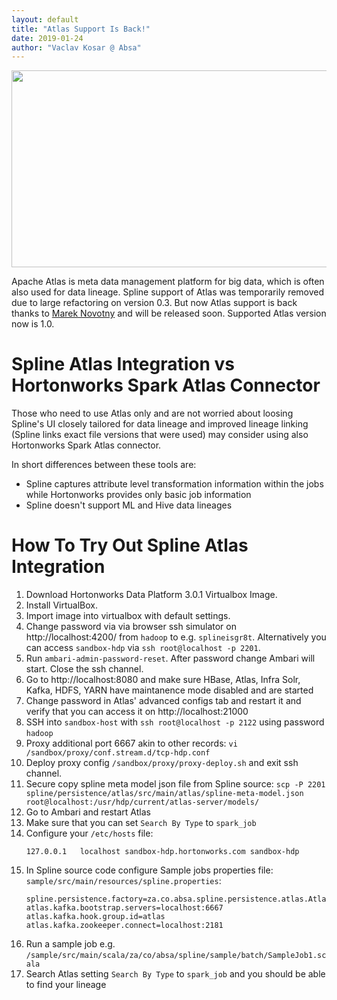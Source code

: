 ```yaml
---
layout: default
title: "Atlas Support Is Back!"
date: 2019-01-24
author: "Vaclav Kosar @ Absa"
---
```

<img src="{{ site.url }}{{ site.baseurl }}/assets/spline-atlas-ingested-lineage.png" width="560" height="315" />

Apache Atlas is meta data management platform for big data, which is often also used for data lineage. Spline support of Atlas was temporarily removed due to large refactoring on version 0.3. But now Atlas support is back thanks to [Marek Novotny](https://github.com/mn-mikke) and will be released soon. Supported Atlas version now is 1.0.


# Spline Atlas Integration vs Hortonworks Spark Atlas Connector

Those who need to use Atlas only and are not worried about loosing Spline's UI closely tailored for data lineage and improved lineage linking (Spline links exact file versions that were used) may consider using also Hortonworks Spark Atlas connector.

In short differences between these tools are:
- Spline captures attribute level transformation information within the jobs while Hortonworks provides only basic job information
- Spline doesn't support ML and Hive data lineages


# How To Try Out Spline Atlas Integration

1. Download Hortonworks Data Platform 3.0.1 Virtualbox Image.
2. Install VirtualBox.
3. Import image into virtualbox with default settings.
4. Change password via via browser ssh simulator on http://localhost:4200/ from ```hadoop``` to e.g. ```splineisgr8t```. Alternatively you can access ```sandbox-hdp``` via ```ssh root@localhost -p 2201```.
5. Run ```ambari-admin-password-reset```. After password change Ambari will start. Close the ssh channel.
6. Go to  http://localhost:8080 and make sure HBase, Atlas, Infra Solr, Kafka, HDFS, YARN have maintanence mode disabled and are started
7. Change password in Atlas' advanced configs tab and restart it and verify that you can access it on http://localhost:21000
8. SSH into ```sandbox-host``` with ```ssh root@localhost -p 2122``` using password ```hadoop```
9. Proxy additional port 6667 akin to other records: ```vi /sandbox/proxy/conf.stream.d/tcp-hdp.conf``` 
10. Deploy proxy config ```/sandbox/proxy/proxy-deploy.sh``` and exit ssh channel.
11. Secure copy spline meta model json file from Spline source: ```scp -P 2201 spline/persistence/atlas/src/main/atlas/spline-meta-model.json root@localhost:/usr/hdp/current/atlas-server/models/```
12. Go to Ambari and restart Atlas
13. Make sure that you can set ```Search By Type``` to ```spark_job```
14. Configure your ```/etc/hosts``` file:
    ```
    127.0.0.1	localhost sandbox-hdp.hortonworks.com sandbox-hdp
    ```
15. In Spline source code configure Sample jobs properties file: ```sample/src/main/resources/spline.properties```:
    ```
    spline.persistence.factory=za.co.absa.spline.persistence.atlas.AtlasPersistenceFactory
    atlas.kafka.bootstrap.servers=localhost:6667
    atlas.kafka.hook.group.id=atlas
    atlas.kafka.zookeeper.connect=localhost:2181
    ```
16. Run a sample job e.g. ```/sample/src/main/scala/za/co/absa/spline/sample/batch/SampleJob1.scala```
17. Search Atlas setting ```Search By Type``` to ```spark_job``` and you should be able to find your lineage
